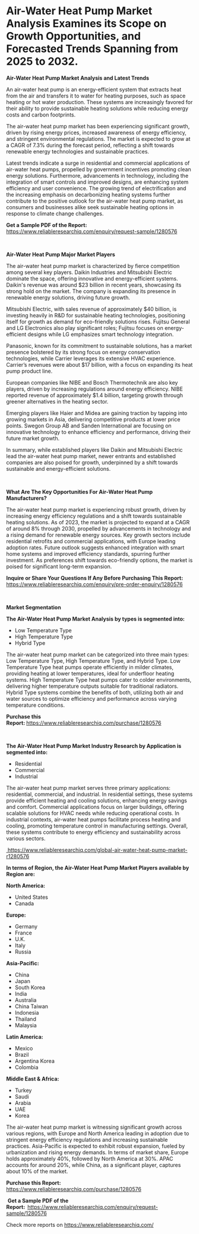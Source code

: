 <p><h1>Air-Water Heat Pump Market Analysis Examines its Scope on Growth Opportunities, and Forecasted Trends Spanning from 2025 to 2032.</h1></p><p><strong>Air-Water Heat Pump Market Analysis and Latest Trends</strong></p>
<p><p>An air-water heat pump is an energy-efficient system that extracts heat from the air and transfers it to water for heating purposes, such as space heating or hot water production. These systems are increasingly favored for their ability to provide sustainable heating solutions while reducing energy costs and carbon footprints.</p><p>The air-water heat pump market has been experiencing significant growth, driven by rising energy prices, increased awareness of energy efficiency, and stringent environmental regulations. The market is expected to grow at a CAGR of 7.3% during the forecast period, reflecting a shift towards renewable energy technologies and sustainable practices. </p><p>Latest trends indicate a surge in residential and commercial applications of air-water heat pumps, propelled by government incentives promoting clean energy solutions. Furthermore, advancements in technology, including the integration of smart controls and improved designs, are enhancing system efficiency and user convenience. The growing trend of electrification and the increasing emphasis on decarbonizing heating systems further contribute to the positive outlook for the air-water heat pump market, as consumers and businesses alike seek sustainable heating options in response to climate change challenges.</p></p>
<p><strong>Get a Sample PDF of the Report:&nbsp;</strong> <a href="https://www.reliableresearchiq.com/enquiry/request-sample/1280576?utm_campaign=2716&utm_medium=2&utm_source=Github&utm_content=ia&utm_term=24032025&utm_id=air-water-heat-pump">https://www.reliableresearchiq.com/enquiry/request-sample/1280576</a></p>
<p>&nbsp;</p>
<p><strong>Air-Water Heat Pump Major Market Players</strong></p>
<p><p>The air-water heat pump market is characterized by fierce competition among several key players. Daikin Industries and Mitsubishi Electric dominate the space, offering innovative and energy-efficient systems. Daikin's revenue was around $23 billion in recent years, showcasing its strong hold on the market. The company is expanding its presence in renewable energy solutions, driving future growth.</p><p>Mitsubishi Electric, with sales revenue of approximately $40 billion, is investing heavily in R&D for sustainable heating technologies, positioning itself for growth as demand for eco-friendly solutions rises. Fujitsu General and LG Electronics also play significant roles; Fujitsu focuses on energy-efficient designs while LG emphasizes smart technology integration.</p><p>Panasonic, known for its commitment to sustainable solutions, has a market presence bolstered by its strong focus on energy conservation technologies, while Carrier leverages its extensive HVAC experience. Carrier’s revenues were about $17 billion, with a focus on expanding its heat pump product line.</p><p>European companies like NIBE and Bosch Thermotechnik are also key players, driven by increasing regulations around energy efficiency. NIBE reported revenue of approximately $1.4 billion, targeting growth through greener alternatives in the heating sector.</p><p>Emerging players like Haier and Midea are gaining traction by tapping into growing markets in Asia, delivering competitive products at lower price points. Swegon Group AB and Sanden International are focusing on innovative technology to enhance efficiency and performance, driving their future market growth.</p><p>In summary, while established players like Daikin and Mitsubishi Electric lead the air-water heat pump market, newer entrants and established companies are also poised for growth, underpinned by a shift towards sustainable and energy-efficient solutions.</p></p>
<p>&nbsp;</p>
<p><strong>What Are The Key Opportunities For Air-Water Heat Pump Manufacturers?</strong></p>
<p><p>The air-water heat pump market is experiencing robust growth, driven by increasing energy efficiency regulations and a shift towards sustainable heating solutions. As of 2023, the market is projected to expand at a CAGR of around 8% through 2030, propelled by advancements in technology and a rising demand for renewable energy sources. Key growth sectors include residential retrofits and commercial applications, with Europe leading adoption rates. Future outlook suggests enhanced integration with smart home systems and improved efficiency standards, spurring further investment. As preferences shift towards eco-friendly options, the market is poised for significant long-term expansion.</p></p>
<p><strong>Inquire or Share Your Questions If Any Before Purchasing This Report:</strong> <a href="https://www.reliableresearchiq.com/enquiry/pre-order-enquiry/1280576?utm_campaign=2716&utm_medium=2&utm_source=Github&utm_content=ia&utm_term=24032025&utm_id=air-water-heat-pump">https://www.reliableresearchiq.com/enquiry/pre-order-enquiry/1280576</a></p>
<p>&nbsp;</p>
<p><strong>Market Segmentation</strong></p>
<p><strong>The Air-Water Heat Pump Market Analysis by types is segmented into:</strong></p>
<p><ul><li>Low Temperature Type</li><li>High Temperature Type</li><li>Hybrid Type</li></ul></p>
<p><p>The air-water heat pump market can be categorized into three main types: Low Temperature Type, High Temperature Type, and Hybrid Type. Low Temperature Type heat pumps operate efficiently in milder climates, providing heating at lower temperatures, ideal for underfloor heating systems. High Temperature Type heat pumps cater to colder environments, delivering higher temperature outputs suitable for traditional radiators. Hybrid Type systems combine the benefits of both, utilizing both air and water sources to optimize efficiency and performance across varying temperature conditions.</p></p>
<p><strong>Purchase this Report:&nbsp;</strong><a href="https://www.reliableresearchiq.com/purchase/1280576?utm_campaign=2716&utm_medium=2&utm_source=Github&utm_content=ia&utm_term=24032025&utm_id=air-water-heat-pump">https://www.reliableresearchiq.com/purchase/1280576</a></p>
<p>&nbsp;</p>
<p><strong>The Air-Water Heat Pump Market Industry Research by Application is segmented into:</strong></p>
<p><ul><li>Residential</li><li>Commercial</li><li>Industrial</li></ul></p>
<p><p>The air-water heat pump market serves three primary applications: residential, commercial, and industrial. In residential settings, these systems provide efficient heating and cooling solutions, enhancing energy savings and comfort. Commercial applications focus on larger buildings, offering scalable solutions for HVAC needs while reducing operational costs. In industrial contexts, air-water heat pumps facilitate process heating and cooling, promoting temperature control in manufacturing settings. Overall, these systems contribute to energy efficiency and sustainability across various sectors.</p></p>
<p><a href="https://www.reliableresearchiq.com/global-air-water-heat-pump-market-r1280576?utm_campaign=2716&utm_medium=2&utm_source=Github&utm_content=ia&utm_term=24032025&utm_id=air-water-heat-pump">&nbsp;https://www.reliableresearchiq.com/global-air-water-heat-pump-market-r1280576</a></p>
<p><strong>In terms of Region, the Air-Water Heat Pump Market Players available by Region are:</strong></p>
<p>
    <p> <strong> North America: </strong>
        <ul>
            <li>United States</li>
            <li>Canada</li>
        </ul>
        </p> 
    <p> <strong> Europe: </strong>
        <ul>
            <li>Germany</li>
            <li>France</li>
            <li>U.K.</li>
            <li>Italy</li>
            <li>Russia</li>
        </ul>
        </p> 
    <p> <strong> Asia-Pacific: </strong>
        <ul>
            <li>China</li>
            <li>Japan</li>
            <li>South Korea</li>
            <li>India</li>
            <li>Australia</li>
            <li>China Taiwan</li>
            <li>Indonesia</li>
            <li>Thailand</li>
            <li>Malaysia</li>
        </ul>
        </p> 
    <p> <strong> Latin America: </strong>
        <ul>
            <li>Mexico</li>
            <li>Brazil</li>
            <li>Argentina Korea</li>
            <li>Colombia</li>
        </ul>
        </p> 
    <p> <strong> Middle East & Africa: </strong>
        <ul>
            <li>Turkey</li>
            <li>Saudi</li>
            <li>Arabia</li>
            <li>UAE</li>
            <li>Korea</li>
        </ul>
    </p>
    </p>
<p><p>The air-water heat pump market is witnessing significant growth across various regions, with Europe and North America leading in adoption due to stringent energy efficiency regulations and increasing sustainable practices. Asia-Pacific is expected to exhibit robust expansion, fueled by urbanization and rising energy demands. In terms of market share, Europe holds approximately 40%, followed by North America at 30%. APAC accounts for around 20%, while China, as a significant player, captures about 10% of the market.</p></p>
<p><strong>Purchase this Report: </strong><a href="https://www.reliableresearchiq.com/purchase/1280576?utm_campaign=2716&utm_medium=2&utm_source=Github&utm_content=ia&utm_term=24032025&utm_id=air-water-heat-pump">https://www.reliableresearchiq.com/purchase/1280576</a></p>
<p>&nbsp;<strong>Get a Sample PDF of the Report:&nbsp;&nbsp;</strong><a href="https://www.reliableresearchiq.com/enquiry/request-sample/1280576?utm_campaign=2716&utm_medium=2&utm_source=Github&utm_content=ia&utm_term=24032025&utm_id=air-water-heat-pump">https://www.reliableresearchiq.com/enquiry/request-sample/1280576</a></p>
<p><strong></strong></p>
<p>Check more reports on <a href="https://www.reliableresearchiq.com/?utm_campaign=2716&utm_medium=2&utm_source=Github&utm_content=ia&utm_term=24032025&utm_id=air-water-heat-pump">https://www.reliableresearchiq.com/</a></p>